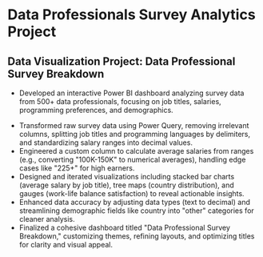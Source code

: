 # Data Professionals Survey Analytics Project

## Data Visualization Project: Data Professional Survey Breakdown

* Developed an interactive Power BI dashboard analyzing survey data from 500+ data professionals, focusing on job titles, salaries, programming preferences, and demographics.
- Transformed raw survey data using Power Query, removing irrelevant columns, splitting job titles and programming languages by delimiters, and standardizing salary ranges into decimal values.
- Engineered a custom column to calculate average salaries from ranges (e.g., converting "100K-150K" to numerical averages), handling edge cases like "225+" for high earners.
- Designed and iterated visualizations including stacked bar charts (average salary by job title), tree maps (country distribution), and gauges (work-life balance satisfaction) to reveal actionable insights.
- Enhanced data accuracy by adjusting data types (text to decimal) and streamlining demographic fields like country into "other" categories for cleaner analysis.
- Finalized a cohesive dashboard titled "Data Professional Survey Breakdown," customizing themes, refining layouts, and optimizing titles for clarity and visual appeal.
   
